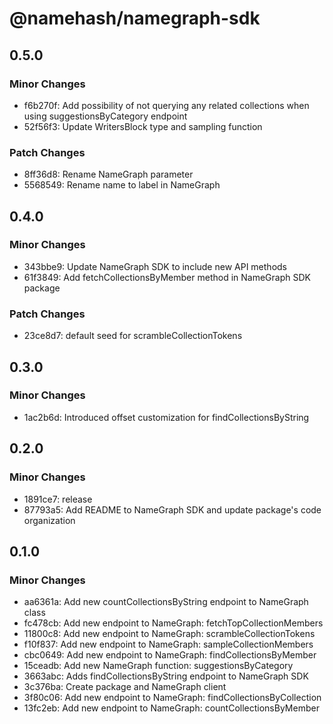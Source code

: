 # @namehash/namegraph-sdk

## 0.5.0

### Minor Changes

- f6b270f: Add possibility of not querying any related collections when using suggestionsByCategory endpoint
- 52f56f3: Update WritersBlock type and sampling function

### Patch Changes

- 8ff36d8: Rename NameGraph parameter
- 5568549: Rename name to label in NameGraph

## 0.4.0

### Minor Changes

- 343bbe9: Update NameGraph SDK to include new API methods
- 61f3849: Add fetchCollectionsByMember method in NameGraph SDK package

### Patch Changes

- 23ce8d7: default seed for scrambleCollectionTokens

## 0.3.0

### Minor Changes

- 1ac2b6d: Introduced offset customization for findCollectionsByString

## 0.2.0

### Minor Changes

- 1891ce7: release
- 87793a5: Add README to NameGraph SDK and update package's code organization

## 0.1.0

### Minor Changes

- aa6361a: Add new countCollectionsByString endpoint to NameGraph class
- fc478cb: Add new endpoint to NameGraph: fetchTopCollectionMembers
- 11800c8: Add new endpoint to NameGraph: scrambleCollectionTokens
- f10f837: Add new endpoint to NameGraph: sampleCollectionMembers
- cbc0649: Add new endpoint to NameGraph: findCollectionsByMember
- 15ceadb: Add new NameGraph function: suggestionsByCategory
- 3663abc: Adds findCollectionsByString endpoint to NameGraph SDK
- 3c376ba: Create package and NameGraph client
- 3f80c06: Add new endpoint to NameGraph: findCollectionsByCollection
- 13fc2eb: Add new endpoint to NameGraph: countCollectionsByMember

